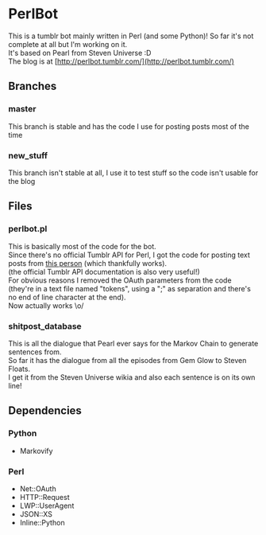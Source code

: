 # PerlBot
This is a tumblr bot mainly written in Perl (and some Python)! So far it's not complete at all but I'm working on it.<br/>
It's based on Pearl from Steven Universe :D<br/>
The blog is at [http://perlbot.tumblr.com/](http://perlbot.tumblr.com/)

## Branches
### master
This branch is stable and has the code I use for posting posts most of the time
### new_stuff
This branch isn't stable at all, I use it to test stuff so the code isn't usable for the blog

## Files
### perlbot.pl
This is basically most of the code for the bot.<br/>
Since there's no official Tumblr API for Perl, I got the code for posting text posts from [this person](https://txlab.wordpress.com/2011/09/03/using-tumblr-api-v2-from-perl/#comment-7004) (which thankfully works).<br/>
(the official Tumblr API documentation is also very useful!)</br>
For obvious reasons I removed the OAuth parameters from the code (they're in a text file named "tokens", using a ";" as separation and there's no end of line character at the end).<br/>
Now actually works \o/

### shitpost_database
This is all the dialogue that Pearl ever says for the Markov Chain to generate sentences from.<br/>
So far it has the dialogue from all the episodes from Gem Glow to Steven Floats.<br/>
I get it from the Steven Universe wikia and also each sentence is on its own line!

## Dependencies
### Python
*	Markovify

### Perl
*	Net::OAuth
*	HTTP::Request
*	LWP::UserAgent
*	JSON::XS
*	Inline::Python

